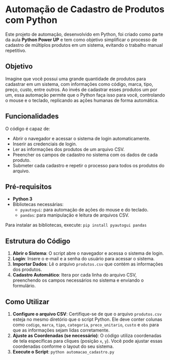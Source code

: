# Automação de Cadastro de Produtos com Python

Este projeto de automação, desenvolvido em Python, foi criado como parte da aula **Python Power UP** e tem como objetivo simplificar o processo de cadastro de múltiplos produtos em um sistema, evitando o trabalho manual repetitivo.

## Objetivo

Imagine que você possui uma grande quantidade de produtos para cadastrar em um sistema, com informações como código, marca, tipo, preço, custo, entre outros. Ao invés de cadastrar esses produtos um por um, essa automação permite que o Python faça isso para você, controlando o mouse e o teclado, replicando as ações humanas de forma automática.

## Funcionalidades

O código é capaz de:
- Abrir o navegador e acessar o sistema de login automaticamente.
- Inserir as credenciais de login.
- Ler as informações dos produtos de um arquivo CSV.
- Preencher os campos de cadastro no sistema com os dados de cada produto.
- Submeter cada cadastro e repetir o processo para todos os produtos do arquivo.

## Pré-requisitos

- **Python 3**
- Bibliotecas necessárias:
  - `pyautogui`: para automação de ações do mouse e do teclado.
  - `pandas`: para manipulação e leitura de arquivos CSV.

Para instalar as bibliotecas, execute:
`
pip install pyautogui pandas
`
## Estrutura do Código

1. **Abrir o Sistema**: O script abre o navegador e acessa o sistema de login.
2. **Login**: Insere o e-mail e a senha do usuário para acessar o sistema.
3. **Importar Dados**: Lê o arquivo `produtos.csv` que contém as informações dos produtos.
4. **Cadastro Automático**: Itera por cada linha do arquivo CSV, preenchendo os campos necessários no sistema e enviando o formulário.

## Como Utilizar

1. **Configure o arquivo CSV**: Certifique-se de que o arquivo `produtos.csv` esteja no mesmo diretório que o script Python. Ele deve conter colunas como `codigo`, `marca`, `tipo`, `categoria`, `preco_unitario`, `custo` e `obs` para que as informações sejam lidas corretamente.
2. **Ajuste as Coordenadas (se necessário)**: O código utiliza coordenadas de tela específicas para cliques (posição `x`, `y`). Você pode ajustar essas coordenadas conforme o layout do seu sistema.
3. **Execute o Script**:
`
   python automacao_cadastro.py
`


